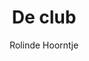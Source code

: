 ---
title: "De club"
author: "Rolinde Hoorntje"
isbn: "9044628607"
isbn13: "9789044628609"
rating: "4"
publisher: "Prometheus"
pages: "256"
publishYear: "2017"
read: "2018"
goodreads_id: "37563362"
---